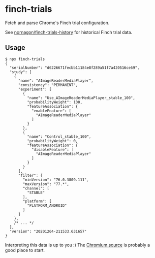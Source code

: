 # finch-trials
Fetch and parse Chrome's Finch trial configuration.

See [nornagon/finch-trials-history](https://github.com/nornagon/finch-trials-history) for historical Finch trial data.

## Usage

```
$ npx finch-trials
{
  "serialNumber": "d6226671fecbb11184e8f289a51f7a420516ce69",
  "study": [
    {
      "name": "AImageReaderMediaPlayer",
      "consistency": "PERMANENT",
      "experiment": [
        {
          "name": "Use_AImageReaderMediaPlayer_stable_100",
          "probabilityWeight": 100,
          "featureAssociation": {
            "enableFeature": [
              "AImageReaderMediaPlayer"
            ]
          }
        },
        {
          "name": "Control_stable_100",
          "probabilityWeight": 0,
          "featureAssociation": {
            "disableFeature": [
              "AImageReaderMediaPlayer"
            ]
          }
        }
      ],
      "filter": {
        "minVersion": "76.0.3809.111",
        "maxVersion": "77.*",
        "channel": [
          "STABLE"
        ],
        "platform": [
          "PLATFORM_ANDROID"
        ]
      }
    },
    /* ... */
  ],
  "version": "20201204-211533.631657"
}
```

Interpreting this data is up to you :) The [Chromium source](https://source.chromium.org/chromium/chromium/src/+/master:components/variations/proto/variations_seed.proto) is probably a good place to start.
